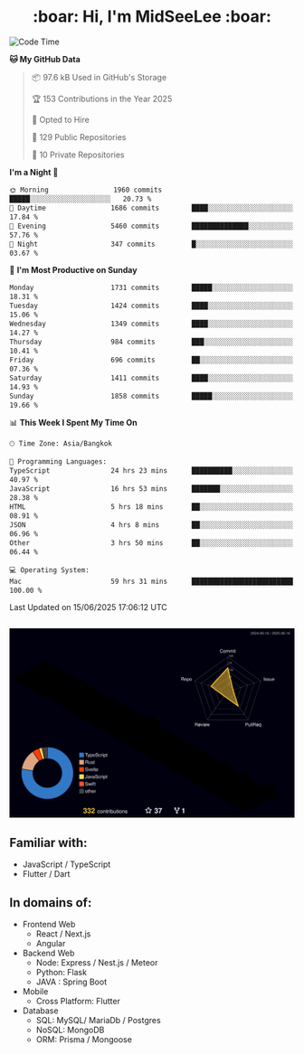 <h1 align="center"> :boar: Hi, I'm MidSeeLee :boar:</h1>
 
<!--START_SECTION:waka-->
![Code Time](http://img.shields.io/badge/Code%20Time-3%2C059%20hrs%2053%20mins-blue)

**🐱 My GitHub Data** 

> 📦 97.6 kB Used in GitHub's Storage 
 > 
> 🏆 153 Contributions in the Year 2025
 > 
> 💼 Opted to Hire
 > 
> 📜 129 Public Repositories 
 > 
> 🔑 10 Private Repositories 
 > 
**I'm a Night 🦉** 

```text
🌞 Morning                1960 commits        █████░░░░░░░░░░░░░░░░░░░░   20.73 % 
🌆 Daytime                1686 commits        ████░░░░░░░░░░░░░░░░░░░░░   17.84 % 
🌃 Evening                5460 commits        ██████████████░░░░░░░░░░░   57.76 % 
🌙 Night                  347 commits         █░░░░░░░░░░░░░░░░░░░░░░░░   03.67 % 
```
📅 **I'm Most Productive on Sunday** 

```text
Monday                   1731 commits        █████░░░░░░░░░░░░░░░░░░░░   18.31 % 
Tuesday                  1424 commits        ████░░░░░░░░░░░░░░░░░░░░░   15.06 % 
Wednesday                1349 commits        ████░░░░░░░░░░░░░░░░░░░░░   14.27 % 
Thursday                 984 commits         ███░░░░░░░░░░░░░░░░░░░░░░   10.41 % 
Friday                   696 commits         ██░░░░░░░░░░░░░░░░░░░░░░░   07.36 % 
Saturday                 1411 commits        ████░░░░░░░░░░░░░░░░░░░░░   14.93 % 
Sunday                   1858 commits        █████░░░░░░░░░░░░░░░░░░░░   19.66 % 
```


📊 **This Week I Spent My Time On** 

```text
🕑︎ Time Zone: Asia/Bangkok

💬 Programming Languages: 
TypeScript               24 hrs 23 mins      ██████████░░░░░░░░░░░░░░░   40.97 % 
JavaScript               16 hrs 53 mins      ███████░░░░░░░░░░░░░░░░░░   28.38 % 
HTML                     5 hrs 18 mins       ██░░░░░░░░░░░░░░░░░░░░░░░   08.91 % 
JSON                     4 hrs 8 mins        ██░░░░░░░░░░░░░░░░░░░░░░░   06.96 % 
Other                    3 hrs 50 mins       ██░░░░░░░░░░░░░░░░░░░░░░░   06.44 % 

💻 Operating System: 
Mac                      59 hrs 31 mins      █████████████████████████   100.00 % 
```


 Last Updated on 15/06/2025 17:06:12 UTC
<!--END_SECTION:waka-->

##

![](./profile-3d-contrib/profile-night-rainbow.svg)

## Familiar with:
- JavaScript / TypeScript
- Flutter / Dart

## In domains of:
- Frontend Web
  - React / Next.js
  - Angular
- Backend Web
  - Node: Express / Nest.js / Meteor
  - Python: Flask
  - JAVA : Spring Boot
- Mobile
  - Cross Platform: Flutter
- Database
  - SQL: MySQL/ MariaDb / Postgres
  - NoSQL: MongoDB
  - ORM: Prisma / Mongoose
